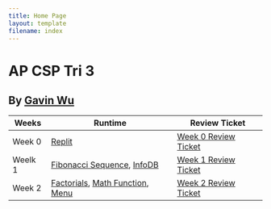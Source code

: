 ```yaml
---
title: Home Page
layout: template
filename: index
--- 
```


# AP CSP Tri 3

## By [Gavin Wu](https://github.com/GavinYWu)

|Weeks|Runtime|Review Ticket|
| - | - | - |
|Week 0|[Replit](https://replit.com/@GavinWu3/Gavin-2#)|[Week 0 Review Ticket](https://github.com/GavinYWu/Gavin/issues/1)|
|Weelk 1|[Fibonacci Sequence](https://replit.com/@GavinWu3/Gavin-1#week1/fibonacci.py), [InfoDB](https://replit.com/@GavinWu3/Gavin-1#week1/infodb.py)|[Week 1 Review Ticket](https://github.com/GavinYWu/Gavin/issues/2)|
|Week 2|[Factorials](https://replit.com/@GavinWu3/Gavin#week2/factorial.py), [Math Function](https://replit.com/@GavinWu3/Gavin#week2/prime.py), [Menu](https://replit.com/@GavinWu3/Gavin#menu.py)|[Week 2 Review Ticket](https://github.com/GavinYWu/Gavin/issues/3)|
